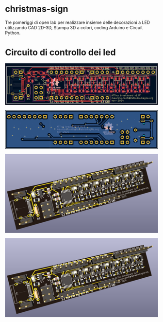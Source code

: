 # christmas-sign
Tre pomeriggi di open lab per realizzare insieme delle decorazioni a LED utilizzando CAD 2D-3D, Stampa 3D a colori, coding Arduino e Circuit Python.

# Circuito di controllo dei led
![Fronte](ATtiny3/Immagini/fronte.png)

![Retro](ATtiny3/Immagini/retro.png)

![Schema](<ATtiny3/Immagini/Vista 3D.png>)

![Vista 3D](<ATtiny3/Immagini/Vista 3D.png>)
